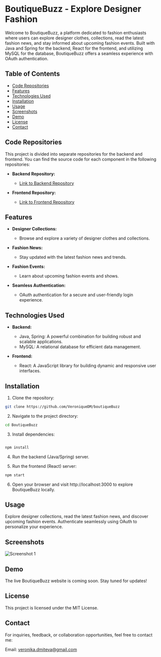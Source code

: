 # BoutiqueBuzz - Explore Designer Fashion

Welcome to BoutiqueBuzz, a platform dedicated to fashion enthusiasts where users can explore designer clothes, collections, read the latest fashion news, and stay informed about upcoming fashion events. Built with Java and Spring for the backend, React for the frontend, and utilizing MySQL for the database, BoutiqueBuzz offers a seamless experience with OAuth authentication.

## Table of Contents

- [Code Repositories](#code-repositories)
- [Features](#features)
- [Technologies Used](#technologies-used)
- [Installation](#installation)
- [Usage](#usage)
- [Screenshots](#screenshots)
- [Demo](#demo)
- [License](#license)
- [Contact](#contact)

## Code Repositories

This project is divided into separate repositories for the backend and frontend. You can find the source code for each component in the following repositories:

- **Backend Repository:**
  - [Link to Backend Repository](https://github.com/VeroniqueDM/boutiqueBuzz-backEnd)

- **Frontend Repository:**
  - [Link to Frontend Repository](https://github.com/VeroniqueDM/boutiqueBuzz-frontEnd)

## Features

- **Designer Collections:**
    - Browse and explore a variety of designer clothes and collections.

- **Fashion News:**
    - Stay updated with the latest fashion news and trends.

- **Fashion Events:**
    - Learn about upcoming fashion events and shows.

- **Seamless Authentication:**
    - OAuth authentication for a secure and user-friendly login experience.

## Technologies Used

- **Backend:**
    - Java, Spring: A powerful combination for building robust and scalable applications.
    - MySQL: A relational database for efficient data management.

- **Frontend:**
    - React: A JavaScript library for building dynamic and responsive user interfaces.

## Installation

1. Clone the repository:
```bash
git clone https://github.com/VeroniqueDM/boutiqueBuzz
```

2. Navigate to the project directory:

```bash
cd BoutiqueBuzz
```

3. Install dependencies:

```bash

npm install
```


4. Run the backend (Java/Spring) server.

5. Run the frontend (React) server:

```bash
npm start
```

6. Open your browser and visit http://localhost:3000 to explore BoutiqueBuzz locally.

## Usage
Explore designer collections, read the latest fashion news, and discover upcoming fashion events. Authenticate seamlessly using OAuth to personalize your experience.

## Screenshots


![Screenshot 1](/screenshots/screenshot1.png)


## Demo
The live BoutiqueBuzz website is coming soon. Stay tuned for updates!

<!-- Visit the live BoutiqueBuzz website: [Live BoutiqueBuzz](#) <!-- Replace # with the actual live website link -->

## License
This project is licensed under the MIT License.

## Contact
For inquiries, feedback, or collaboration opportunities, feel free to contact me:

Email: veronika.dmiteva@gmail.com